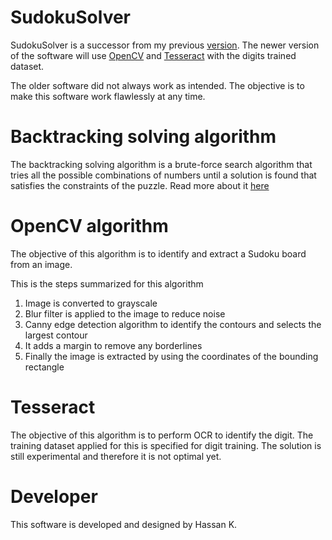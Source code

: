 # SudokuSolver

SudokuSolver is a successor from my previous [version](https://github.com/Stonebank/SudukoSolver-Old).
The newer version of the software will use [OpenCV](https://opencv.org/) and [Tesseract](https://en.wikipedia.org/wiki/Tesseract) with the digits trained dataset. 

The older software did not always work as intended. The objective is to make this software work flawlessly at any time. 

# Backtracking solving algorithm 

The backtracking solving algorithm is a brute-force search algorithm that tries all the possible combinations of numbers until a solution is found that satisfies the constraints of the puzzle.
Read more about it [here](https://www.geeksforgeeks.org/backtracking-algorithms/)

# OpenCV algorithm 

The objective of this algorithm is to identify and extract a Sudoku board from an image. 

This is the steps summarized for this algorithm
1. Image is converted to grayscale 
2. Blur filter is applied to the image to reduce noise
3. Canny edge detection algorithm to identify the contours and selects the largest contour
4. It adds a margin to remove any borderlines 
5. Finally the image is extracted by using the coordinates of the bounding rectangle

# Tesseract 

The objective of this algorithm is to perform OCR to identify the digit. The training dataset applied for this is specified for digit training. The solution is still experimental and therefore it is not optimal yet.

# Developer

This software is developed and designed by Hassan K.

